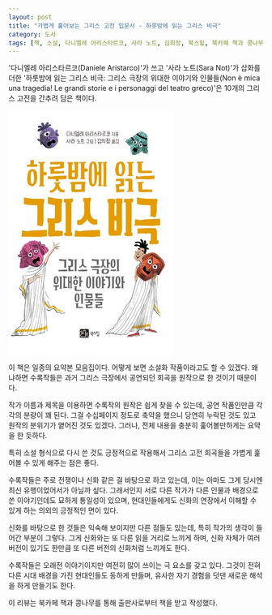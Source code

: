 ```yaml
---
layout: post
title: "가볍게 훑어보는 그리스 고전 입문서 - 하룻밤에 읽는 그리스 비극"
category: 도서
tags: [책, 소설, 다니엘레 아리스타르코, 사라 노트, 김희정, 북스힐, 북카페 책과 콩나무, 서평]
---
```


'다니엘레 아리스타르코(Daniele Aristarco)'가 쓰고
'사라 노트(Sara Not)'가 삽화를 더한
'하룻밤에 읽는 그리스 비극: 그리스 극장의 위대한 이야기와 인물들(Non è mica una tragedia! Le grandi storie e i personaggi del teatro greco)'은
10개의 그리스 고전을 간추려 담은 책이다.

![표지](/images/book/non-mica-tragedia-le-grandi-storie-personaggi-del-teatro-greco-book.jpg)

이 책은 일종의 요약본 모음집이다.
어떻게 보면 소설화 작품이라고도 할 수 있겠다.
왜냐하면 수록작들은 과거 그리스 극장에서 공연되던 희곡을 원작으로 한 것이기 때문이다.

작가 이름과 제목을 이용하면 수록작의 원작은 쉽게 찾을 수 있는데,
공연 작품인만큼 각각의 분량이 꽤 된다.
그걸 수십페이지 정도로 축약을 했으니
당연히 누락된 것도 있고 원작의 분위기가 옅어진 것도 있겠다.
그러나, 전체 내용을 충분히 훑어볼만하게는 요약을 한 듯하다.

특히 소설 형식으로 다시 쓴 것도 긍정적으로 작용해서
그리스 고전 희곡들을 가볍게 훑어볼 수 있게 해주는 점은 좋다.

수록작들은 주로 전쟁이나 신화 같은 걸 바탕으로 하고 있는데,
이는 아마도 그게 당시엔 최신 유행이었어서가 아닐까 싶다.
그래서인지 서로 다른 작가가 다른 인물과 배경으로 쓴 이야기인데도 묘하게 통일성이 있으며,
현대인들에게도 신화의 연장에서 이해할 수 있게 하는 의외의 긍정적인 면이 있다.

신화를 바탕으로 한 것들은 익숙해 보이지만 다른 점들도 있는데,
특히 작가의 생각이 들어간 부분이 그렇다.
그게 신화와는 또 다른 읽을 거리로 느끼게 하며,
신화 자체가 여러 버전이 있기도 한만큼
또 다른 버전의 신화처럼 느끼게도 한다.

수록작들은 오래전 이야기이지만 여전히 많이 쓰이는 극 요소를 갖고 있다.
그것이 전혀 다른 시대 배경을 가진 현대인들도 동하게 만들며,
유사한 자기 경험을 덧댄 새로운 해석을 하게 만들기도 한다.



<div class="im im-info">
이 리뷰는 북카페 책과 콩나무를 통해 출판사로부터 책을 받고 작성했다.
</div>
